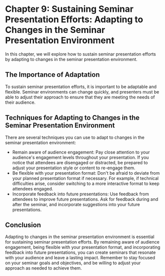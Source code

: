 Chapter 9: Sustaining Seminar Presentation Efforts: Adapting to Changes in the Seminar Presentation Environment
===============================================================================================================

In this chapter, we will explore how to sustain seminar presentation efforts by adapting to changes in the seminar presentation environment.

The Importance of Adaptation
----------------------------

To sustain seminar presentation efforts, it is important to be adaptable and flexible. Seminar environments can change quickly, and presenters must be able to adjust their approach to ensure that they are meeting the needs of their audience.

Techniques for Adapting to Changes in the Seminar Presentation Environment
--------------------------------------------------------------------------

There are several techniques you can use to adapt to changes in the seminar presentation environment:

* Remain aware of audience engagement: Pay close attention to your audience's engagement levels throughout your presentation. If you notice that attendees are disengaged or distracted, be prepared to adjust your presentation style or content to re-engage them.
* Be flexible with your presentation format: Don't be afraid to deviate from your planned presentation format if necessary. For example, if technical difficulties arise, consider switching to a more interactive format to keep attendees engaged.
* Incorporate feedback into future presentations: Use feedback from attendees to improve future presentations. Ask for feedback during and after the seminar, and incorporate suggestions into your future presentations.

Conclusion
----------

Adapting to changes in the seminar presentation environment is essential for sustaining seminar presentation efforts. By remaining aware of audience engagement, being flexible with your presentation format, and incorporating feedback into future presentations, you can create seminars that resonate with your audience and leave a lasting impact. Remember to stay focused on your seminar goals and objectives, and be willing to adjust your approach as needed to achieve them.
